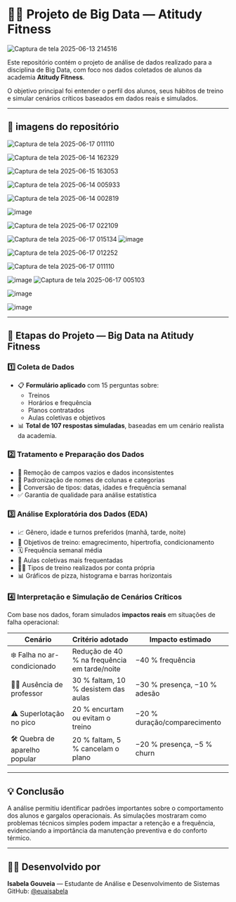 # 🏋️‍♀️ Projeto de Big Data — Atitudy Fitness

![Captura de tela 2025-06-13 214516](https://github.com/user-attachments/assets/ae6bd16d-2469-4933-bbbb-d1a4ae3b7f8e)


Este repositório contém o projeto de análise de dados realizado para a disciplina de Big Data, com foco nos dados coletados de alunos da academia **Atitudy Fitness**.

O objetivo principal foi entender o perfil dos alunos, seus hábitos de treino e simular cenários críticos baseados em dados reais e simulados.

---

## 📄 imagens do repositório

![Captura de tela 2025-06-17 011110](https://github.com/user-attachments/assets/0d20600a-bb41-4686-9fd0-8c2d6615641b)


![Captura de tela 2025-06-14 162329](https://github.com/user-attachments/assets/e0b0fb83-5874-4466-98f8-e43f05997871)

![Captura de tela 2025-06-15 163053](https://github.com/user-attachments/assets/45236210-d63e-4fc7-90f1-71378f388a39)


![Captura de tela 2025-06-14 005933](https://github.com/user-attachments/assets/9162cfd6-eea2-4891-a125-497dcec2e48c)

![Captura de tela 2025-06-14 002819](https://github.com/user-attachments/assets/46a097a4-fd28-4a5e-87dc-7026dec53f4b)

![image](https://github.com/user-attachments/assets/03d89f37-ab31-41f7-8325-bf0f1dfeee23)

![Captura de tela 2025-06-17 022109](https://github.com/user-attachments/assets/48d710f6-404e-4aa0-a83e-78298c503e1a)

![Captura de tela 2025-06-17 015134](https://github.com/user-attachments/assets/22c1615e-8595-4611-b08b-b38bc5fa5184)
![image](https://github.com/user-attachments/assets/330f9f67-eca8-4528-8737-6468a6e4d1cb)

![Captura de tela 2025-06-17 012252](https://github.com/user-attachments/assets/9f6164ac-9ef8-4993-90a4-f762e3b9ec09)

![Captura de tela 2025-06-17 011110](https://github.com/user-attachments/assets/cf0aadb2-da48-423b-8421-0babccaf106f)

![image](https://github.com/user-attachments/assets/7984bfec-a087-465c-9403-680329e5a97f)
![Captura de tela 2025-06-17 005103](https://github.com/user-attachments/assets/d900f5f6-91b2-4dd4-a31f-91cdb2adbb8d)

![image](https://github.com/user-attachments/assets/528cde84-0938-4899-80b2-fb1eb02bd7c3)

![image](https://github.com/user-attachments/assets/72fccb8b-e3e2-4f98-9f7a-94c682d12679)

---

## 🧠 Etapas do Projeto — Big Data na Atitudy Fitness

### 1️⃣ Coleta de Dados
- 📋 **Formulário aplicado** com 15 perguntas sobre:
  - Treinos  
  - Horários e frequência  
  - Planos contratados  
  - Aulas coletivas e objetivos  
- 📊 **Total de 107 respostas simuladas**, baseadas em um cenário realista da academia.

### 2️⃣ Tratamento e Preparação dos Dados
- 🧹 Remoção de campos vazios e dados inconsistentes  
- 🔄 Padronização de nomes de colunas e categorias  
- 🔢 Conversão de tipos: datas, idades e frequência semanal  
- ✅ Garantia de qualidade para análise estatística

### 3️⃣ Análise Exploratória dos Dados (EDA)
- 📈 Gênero, idade e turnos preferidos (manhã, tarde, noite)  
- 🎯 Objetivos de treino: emagrecimento, hipertrofia, condicionamento  
- 🗓️ Frequência semanal média  
- 🧘 Aulas coletivas mais frequentadas  
- 🏋️‍♀️ Tipos de treino realizados por conta própria  
- 📊 Gráficos de pizza, histograma e barras horizontais

### 4️⃣ Interpretação e Simulação de Cenários Críticos
Com base nos dados, foram simulados **impactos reais** em situações de falha operacional:

| Cenário | Critério adotado | Impacto estimado |
|---------|------------------|------------------|
| ❄️ Falha no ar-condicionado | Redução de 40 % na frequência em tarde/noite | −40 % frequência |
| 👨‍🏫 Ausência de professor | 30 % faltam, 10 % desistem das aulas | −30 % presença, −10 % adesão |
| ⚠️ Superlotação no pico | 20 % encurtam ou evitam o treino | −20 % duração/comparecimento |
| 🛠️ Quebra de aparelho popular | 20 % faltam, 5 % cancelam o plano | −20 % presença, −5 % churn |

---

## 💡 Conclusão
A análise permitiu identificar padrões importantes sobre o comportamento dos alunos e gargalos operacionais. As simulações mostraram como problemas técnicos simples podem impactar a retenção e a frequência, evidenciando a importância da manutenção preventiva e do conforto térmico.

---

## 👩‍💻 Desenvolvido por
**Isabela Gouveia** — Estudante de Análise e Desenvolvimento de Sistemas  
GitHub: [@euaisabela](https://github.com/euaisabela)
